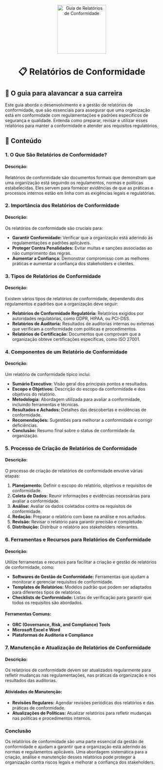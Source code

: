 <p align="center">
  <a href="https://www.scnsoft.com/blog-pictures/infrastructure/noc.png">
    <img src="./images/guia.png" alt="Guia de Relatórios de Conformidade" width="160" height="160">
  </a>
  <h1 align="center">📋 Relatórios de Conformidade</h1>
</p>

## :dart: O guia para alavancar a sua carreira

Este guia aborda o desenvolvimento e a gestão de relatórios de conformidade, que são essenciais para assegurar que uma organização está em conformidade com regulamentações e padrões específicos de segurança e qualidade. Entenda como preparar, revisar e utilizar esses relatórios para manter a conformidade e atender aos requisitos regulatórios.

## :dart: Conteúdo

### 1. O Que São Relatórios de Conformidade?

#### Descrição:
Relatórios de conformidade são documentos formais que demonstram que uma organização está seguindo os regulamentos, normas e políticas estabelecidas. Eles servem para fornecer evidências de que as práticas e processos internos estão em linha com as exigências legais e regulatórias.

### 2. Importância dos Relatórios de Conformidade

#### Descrição:
Os relatórios de conformidade são cruciais para:

- **Garantir Conformidade:** Verificar que a organização está aderindo às regulamentações e padrões aplicáveis.
- **Proteger Contra Penalidades:** Evitar multas e sanções associadas ao não cumprimento das regras.
- **Aumentar a Confiança:** Demonstrar compromisso com as melhores práticas e aumentar a confiança dos stakeholders e clientes.

### 3. Tipos de Relatórios de Conformidade

#### Descrição:
Existem vários tipos de relatórios de conformidade, dependendo dos regulamentos e padrões que a organização deve seguir:

- **Relatórios de Conformidade Regulatória:** Relatórios exigidos por autoridades regulatórias, como GDPR, HIPAA, ou PCI-DSS.
- **Relatórios de Auditoria:** Resultados de auditorias internas ou externas que verificam a conformidade com políticas e procedimentos.
- **Relatórios de Certificação:** Documentos que comprovam que a organização obteve certificações específicas, como ISO 27001.

### 4. Componentes de um Relatório de Conformidade

#### Descrição:
Um relatório de conformidade típico inclui:

- **Sumário Executivo:** Visão geral dos principais pontos e resultados.
- **Escopo e Objetivos:** Descrição do escopo da conformidade e dos objetivos do relatório.
- **Metodologia:** Abordagem utilizada para avaliar a conformidade, incluindo ferramentas e técnicas.
- **Resultados e Achados:** Detalhes das descobertas e evidências de conformidade.
- **Recomendações:** Sugestões para melhorar a conformidade e corrigir deficiências.
- **Conclusão:** Resumo final sobre o status de conformidade da organização.

### 5. Processo de Criação de Relatórios de Conformidade

#### Descrição:
O processo de criação de relatórios de conformidade envolve várias etapas:

1. **Planejamento:** Definir o escopo do relatório, objetivos e requisitos de conformidade.
2. **Coleta de Dados:** Reunir informações e evidências necessárias para avaliar a conformidade.
3. **Análise:** Avaliar os dados coletados contra os requisitos de conformidade.
4. **Redação:** Preparar o relatório com base na análise e nos achados.
5. **Revisão:** Revisar o relatório para garantir precisão e completude.
6. **Distribuição:** Distribuir o relatório aos stakeholders relevantes.

### 6. Ferramentas e Recursos para Relatórios de Conformidade

#### Descrição:
Utilize ferramentas e recursos para facilitar a criação e gestão de relatórios de conformidade, como:

- **Softwares de Gestão de Conformidade:** Ferramentas que ajudam a monitorar e gerenciar requisitos de conformidade.
- **Templates de Relatórios:** Modelos padrão que podem ser adaptados para diferentes tipos de relatórios.
- **Checklists de Conformidade:** Listas de verificação para garantir que todos os requisitos são abordados.

#### Ferramentas Comuns:
- **GRC (Governance, Risk, and Compliance) Tools**
- **Microsoft Excel e Word**
- **Plataformas de Auditoria e Compliance**

### 7. Manutenção e Atualização de Relatórios de Conformidade

#### Descrição:
Os relatórios de conformidade devem ser atualizados regularmente para refletir mudanças nas regulamentações, nas práticas da organização e nos resultados das auditorias.

#### Atividades de Manutenção:
- **Revisões Regulares:** Agendar revisões periódicas dos relatórios e das práticas de conformidade.
- **Atualizações de Políticas:** Atualizar relatórios para refletir mudanças nas políticas e procedimentos internos.

### Conclusão

Os relatórios de conformidade são uma parte essencial da gestão de conformidade e ajudam a garantir que a organização está aderindo às normas e regulamentos aplicáveis. Uma abordagem sistemática para a criação, análise e manutenção desses relatórios pode proteger a organização contra riscos legais e melhorar a confiança dos stakeholders.
